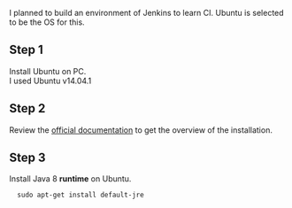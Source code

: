 I planned to build an environment of Jenkins to learn CI.
Ubuntu is selected to be the OS for this.

## Step 1
Install Ubuntu on PC.<br/>
I used Ubuntu v14.04.1

## Step 2
Review the [official documentation](https://jenkins.io/doc/book/installing/) to get the overview of the installation.

## Step 3
Install Java 8 **runtime** on Ubuntu.
```shell
  sudo apt-get install default-jre
```
